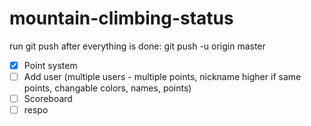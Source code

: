 # mountain-climbing-status
run git push after everything is done: git push -u origin master
-[x] Point system
-[ ] Add user (multiple users - multiple points, nickname higher if same points, changable colors, names, points)
-[ ] Scoreboard
-[ ] respo